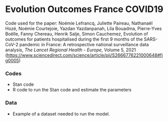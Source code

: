 # Evolution Outcomes France COVID19

Code used for the paper:
Noémie Lefrancq, Juliette Paireau, Nathanaël Hozé, Noémie Courtejoie, Yazdan Yazdanpanah, Lila Bouadma, Pierre-Yves Boëlle, Fanny Chereau, Henrik Salje, Simon Cauchemez, Evolution of outcomes for patients hospitalised during the first 9 months of the SARS-CoV-2 pandemic in France: A retrospective national surveillance data analysis, _The Lancet Regional Health - Europe_, Volume 5, 2021 (https://www.sciencedirect.com/science/article/pii/S2666776221000648#fig0005)

### Codes
- Stan code
- R code to run the Stan code and estimate the parameters

### Data
- Example of a dataset needed to run the model.
